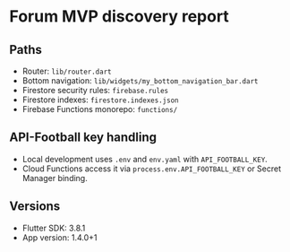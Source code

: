 # Forum MVP discovery report

## Paths
- Router: `lib/router.dart`
- Bottom navigation: `lib/widgets/my_bottom_navigation_bar.dart`
- Firestore security rules: `firebase.rules`
- Firestore indexes: `firestore.indexes.json`
- Firebase Functions monorepo: `functions/`

## API-Football key handling
- Local development uses `.env` and `env.yaml` with `API_FOOTBALL_KEY`.
- Cloud Functions access it via `process.env.API_FOOTBALL_KEY` or Secret Manager binding.

## Versions
- Flutter SDK: 3.8.1
- App version: 1.4.0+1
